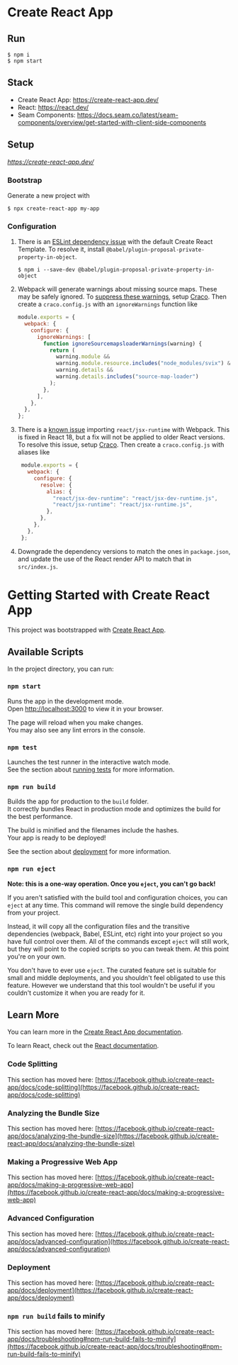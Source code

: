 # Create React App

## Run

```
$ npm i
$ npm start
```

## Stack

- Create React App: https://create-react-app.dev/
- React: https://react.dev/
- Seam Components: https://docs.seam.co/latest/seam-components/overview/get-started-with-client-side-components

## Setup

_https://create-react-app.dev/_

### Bootstrap

Generate a new project with

```
$ npx create-react-app my-app
```

### Configuration

1. There is an [ESLint dependency issue](https://github.com/facebook/create-react-app/issues/13189#issuecomment-1683394166)
   with the default Create React Template.
   To resolve it, install `@babel/plugin-proposal-private-property-in-object`.
   ```
   $ npm i --save-dev @babel/plugin-proposal-private-property-in-object
   ```
2. Webpack will generate warnings about missing source maps.
   These may be safely ignored.
   To [suppress these warnings](https://github.com/facebook/create-react-app/discussions/11767#discussioncomment-2421668),
   setup [Craco](https://craco.js.org/).
   Then create a `craco.config.js` with an `ignoreWarnings` function like
   ```js
   module.exports = {
     webpack: {
       configure: {
         ignoreWarnings: [
           function ignoreSourcemapsloaderWarnings(warning) {
             return (
               warning.module &&
               warning.module.resource.includes("node_modules/svix") &&
               warning.details &&
               warning.details.includes("source-map-loader")
             );
           },
         ],
       },
     },
   };
   ```
3. There is a [known issue](https://github.com/facebook/react/issues/20235)
   importing `react/jsx-runtime` with Webpack.
   This is fixed in React 18, but a fix will not be applied to older React versions.
   To resolve this issue, setup [Craco](https://craco.js.org/).
   Then create a `craco.config.js` with aliases like
   ```js
    module.exports = {
      webpack: {
        configure: {
          resolve: {
            alias: {
              "react/jsx-dev-runtime": "react/jsx-dev-runtime.js",
              "react/jsx-runtime": "react/jsx-runtime.js",
            },
          },
        },
      },
    };
   ```
4. Downgrade the dependency versions to match the ones in `package.json`,
   and update the use of the React render API to match that in `src/index.js`.

# Getting Started with Create React App

This project was bootstrapped with [Create React App](https://github.com/facebook/create-react-app).

## Available Scripts

In the project directory, you can run:

### `npm start`

Runs the app in the development mode.\
Open [http://localhost:3000](http://localhost:3000) to view it in your browser.

The page will reload when you make changes.\
You may also see any lint errors in the console.

### `npm test`

Launches the test runner in the interactive watch mode.\
See the section about [running tests](https://facebook.github.io/create-react-app/docs/running-tests) for more information.

### `npm run build`

Builds the app for production to the `build` folder.\
It correctly bundles React in production mode and optimizes the build for the best performance.

The build is minified and the filenames include the hashes.\
Your app is ready to be deployed!

See the section about [deployment](https://facebook.github.io/create-react-app/docs/deployment) for more information.

### `npm run eject`

**Note: this is a one-way operation. Once you `eject`, you can't go back!**

If you aren't satisfied with the build tool and configuration choices, you can `eject` at any time. This command will remove the single build dependency from your project.

Instead, it will copy all the configuration files and the transitive dependencies (webpack, Babel, ESLint, etc) right into your project so you have full control over them. All of the commands except `eject` will still work, but they will point to the copied scripts so you can tweak them. At this point you're on your own.

You don't have to ever use `eject`. The curated feature set is suitable for small and middle deployments, and you shouldn't feel obligated to use this feature. However we understand that this tool wouldn't be useful if you couldn't customize it when you are ready for it.

## Learn More

You can learn more in the [Create React App documentation](https://facebook.github.io/create-react-app/docs/getting-started).

To learn React, check out the [React documentation](https://reactjs.org/).

### Code Splitting

This section has moved here: [https://facebook.github.io/create-react-app/docs/code-splitting](https://facebook.github.io/create-react-app/docs/code-splitting)

### Analyzing the Bundle Size

This section has moved here: [https://facebook.github.io/create-react-app/docs/analyzing-the-bundle-size](https://facebook.github.io/create-react-app/docs/analyzing-the-bundle-size)

### Making a Progressive Web App

This section has moved here: [https://facebook.github.io/create-react-app/docs/making-a-progressive-web-app](https://facebook.github.io/create-react-app/docs/making-a-progressive-web-app)

### Advanced Configuration

This section has moved here: [https://facebook.github.io/create-react-app/docs/advanced-configuration](https://facebook.github.io/create-react-app/docs/advanced-configuration)

### Deployment

This section has moved here: [https://facebook.github.io/create-react-app/docs/deployment](https://facebook.github.io/create-react-app/docs/deployment)

### `npm run build` fails to minify

This section has moved here: [https://facebook.github.io/create-react-app/docs/troubleshooting#npm-run-build-fails-to-minify](https://facebook.github.io/create-react-app/docs/troubleshooting#npm-run-build-fails-to-minify)
